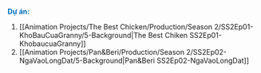 <span style="font-weight:bold; color:rgb(0, 112, 192)">Dự án:</span>
1. [[Animation Projects/The Best Chicken/Production/Season 2/SS2Ep01-KhoBauCuaGranny/5-Background|The Best Chiken SS2Ep01-KhobaucuaGranny]]
2. [[Animation Projects/Pan&Beri/Production/Season 2/SS2Ep02-NgaVaoLongDat/5-Background|Pan&Beri SS2Ep02-NgaVaoLongDat]]

